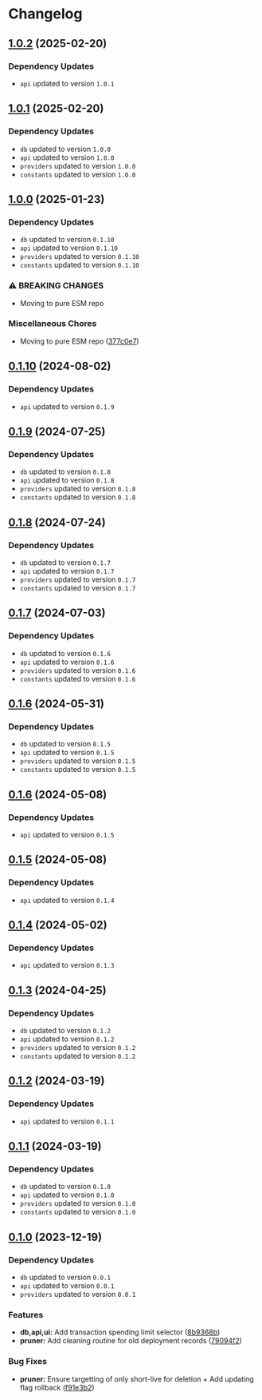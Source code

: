 # Changelog
## [1.0.2](https://github.com/klave-network/platform/compare/pruner@1.0.1...pruner@1.0.2) (2025-02-20)

### Dependency Updates

* `api` updated to version `1.0.1`
## [1.0.1](https://github.com/klave-network/platform/compare/pruner@1.0.0...pruner@1.0.1) (2025-02-20)

### Dependency Updates

* `db` updated to version `1.0.0`
* `api` updated to version `1.0.0`
* `providers` updated to version `1.0.0`
* `constants` updated to version `1.0.0`
## [1.0.0](https://github.com/klave-network/platform/compare/pruner@0.1.10...pruner@1.0.0) (2025-01-23)

### Dependency Updates

* `db` updated to version `0.1.10`
* `api` updated to version `0.1.10`
* `providers` updated to version `0.1.10`
* `constants` updated to version `0.1.10`

### ⚠ BREAKING CHANGES

* Moving to pure ESM repo

### Miscellaneous Chores

* Moving to pure ESM repo ([377c0e7](https://github.com/klave-network/platform/commit/377c0e7413441ad3fbca90ec5967d668d871a98b))

## [0.1.10](https://github.com/klave-network/platform/compare/pruner@0.1.9...pruner@0.1.10) (2024-08-02)

### Dependency Updates

* `api` updated to version `0.1.9`
## [0.1.9](https://github.com/klave-network/platform/compare/pruner@0.1.8...pruner@0.1.9) (2024-07-25)

### Dependency Updates

* `db` updated to version `0.1.8`
* `api` updated to version `0.1.8`
* `providers` updated to version `0.1.8`
* `constants` updated to version `0.1.8`
## [0.1.8](https://github.com/klave-network/platform/compare/pruner@0.1.7...pruner@0.1.8) (2024-07-24)

### Dependency Updates

* `db` updated to version `0.1.7`
* `api` updated to version `0.1.7`
* `providers` updated to version `0.1.7`
* `constants` updated to version `0.1.7`
## [0.1.7](https://github.com/klave-network/platform/compare/pruner@0.1.6...pruner@0.1.7) (2024-07-03)

### Dependency Updates

* `db` updated to version `0.1.6`
* `api` updated to version `0.1.6`
* `providers` updated to version `0.1.6`
* `constants` updated to version `0.1.6`
## [0.1.6](https://github.com/klave-network/platform/compare/pruner@0.1.5...pruner@0.1.6) (2024-05-31)

### Dependency Updates

* `db` updated to version `0.1.5`
* `api` updated to version `0.1.5`
* `providers` updated to version `0.1.5`
* `constants` updated to version `0.1.5`
## [0.1.6](https://github.com/klave-network/platform/compare/pruner@0.1.5...pruner@0.1.6) (2024-05-08)

### Dependency Updates

* `api` updated to version `0.1.5`
## [0.1.5](https://github.com/klave-network/platform/compare/pruner@0.1.4...pruner@0.1.5) (2024-05-08)

### Dependency Updates

* `api` updated to version `0.1.4`
## [0.1.4](https://github.com/klave-network/platform/compare/pruner@0.1.3...pruner@0.1.4) (2024-05-02)

### Dependency Updates

* `api` updated to version `0.1.3`
## [0.1.3](https://github.com/klave-network/platform/compare/pruner@0.1.2...pruner@0.1.3) (2024-04-25)

### Dependency Updates

* `db` updated to version `0.1.2`
* `api` updated to version `0.1.2`
* `providers` updated to version `0.1.2`
* `constants` updated to version `0.1.2`
## [0.1.2](https://github.com/klave-network/platform/compare/pruner@0.1.1...pruner@0.1.2) (2024-03-19)

### Dependency Updates

* `api` updated to version `0.1.1`
## [0.1.1](https://github.com/klave-network/platform/compare/pruner@0.1.0...pruner@0.1.1) (2024-03-19)

### Dependency Updates

* `db` updated to version `0.1.0`
* `api` updated to version `0.1.0`
* `providers` updated to version `0.1.0`
* `constants` updated to version `0.1.0`
## [0.1.0](https://github.com/klave-network/platform/compare/pruner@0.0.1...pruner@0.1.0) (2023-12-19)

### Dependency Updates

* `db` updated to version `0.0.1`
* `api` updated to version `0.0.1`
* `providers` updated to version `0.0.1`

### Features

* **db,api,ui:** Add transaction spending limit selector ([8b9368b](https://github.com/klave-network/platform/commit/8b9368ba18cd6d0af5c6b18c0d2fda9513080fa4))
* **pruner:** Add cleaning routine for old deployment records ([79094f2](https://github.com/klave-network/platform/commit/79094f20d6f396f592b8f9185cc7a3fc5d4fad05))


### Bug Fixes

* **pruner:** Ensure targetting of only short-live for deletion + Add updating flag rollback ([f91e3b2](https://github.com/klave-network/platform/commit/f91e3b293adcec39616f917bcfcd9bb8fbe2affd))
